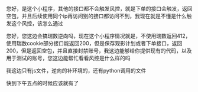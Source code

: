 

您好，是这个小程序，其他的接口都不会触发风控，就是下单的接口会触发，返回空包，并且后续使用同个ip再访问别的接口都访问不到，我现在就是不懂是什么触发这个风控，该怎么通过



您好，您这边会搞瑞数逆向吗，现在这个小程序情况就是，不使用瑞数返回412，使用瑞数cookie部分接口能返回200，但是保存观影计划或者下单接口，返回200，但是返回空包，并且直接封禁账号，我这边能够给你提供现有的代码，以及用于测试的账号，您这边能帮忙看看风控是什么样的吗

我这边只有js文件，逆向的补环境的，还有python调用的文件

快到下午五点的时候应该就有了

